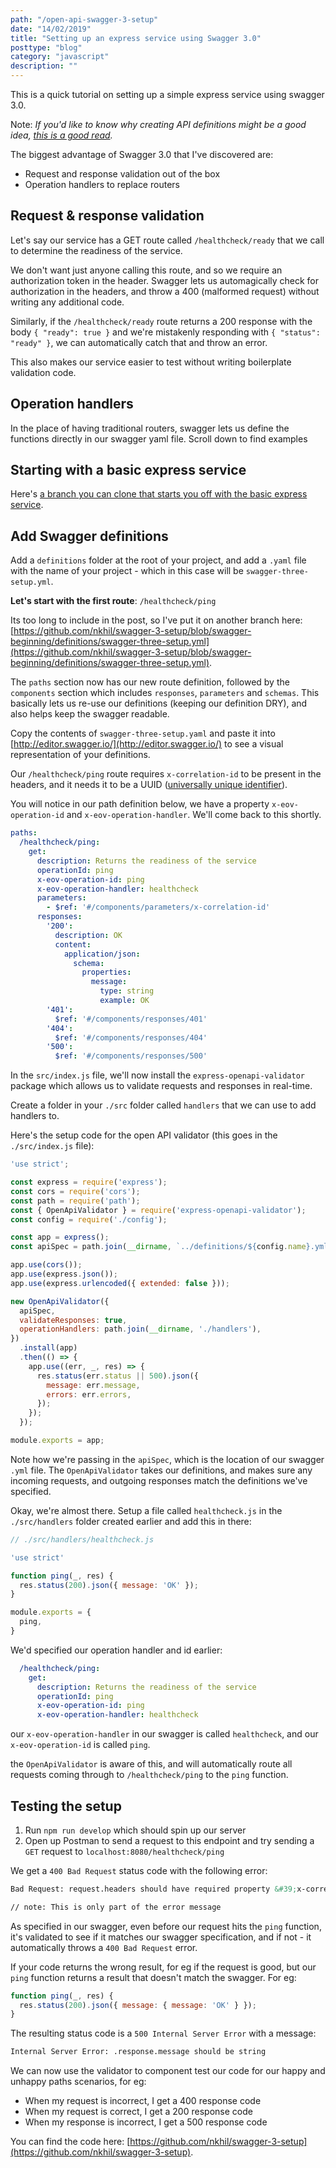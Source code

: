 ```yaml
---
path: "/open-api-swagger-3-setup"
date: "14/02/2019"
title: "Setting up an express service using Swagger 3.0"
posttype: "blog"
category: "javascript"
description: ""
---
```


This is a quick tutorial on setting up a simple express service using swagger 3.0. 

Note: _If you'd like to know why creating API definitions might be a good idea, [this is a good read](https://swagger.io/blog/api-development/why-you-should-create-an-api-definition/)._

The biggest advantage of Swagger 3.0 that I've discovered are:

- Request and response validation out of the box
- Operation handlers to replace routers

## Request & response validation

Let's say our service has a GET route called `/healthcheck/ready` that we call to determine the readiness of the service. 

We don't want just anyone calling this route, and so we require an authorization token in the header. Swagger lets us automagically check for authorization in the headers, and throw a 400 (malformed request) without writing any additional code. 

Similarly, if the `/healthcheck/ready` route returns a 200 response with the body `{ "ready": true }` and we're mistakenly responding with `{ "status": "ready" }`, we can automatically catch that and throw an error. 

This also makes our service easier to test without writing boilerplate validation code. 

## Operation handlers

In the place of having traditional routers, swagger lets us define the functions directly in our swagger yaml file. Scroll down to find examples

## Starting with a basic express service

Here's [a branch you can clone that starts you off with the basic express service](https://github.com/nkhil/swagger-3-setup/tree/express-scaffolding).

## Add Swagger definitions

Add a `definitions` folder at the root of your project, and add a `.yaml` file with the name of your project - which in this case will be `swagger-three-setup.yml`.

**Let's start with the first route**: `/healthcheck/ping`

Its too long to include in the post, so I've put it on another branch here: [https://github.com/nkhil/swagger-3-setup/blob/swagger-beginning/definitions/swagger-three-setup.yml](https://github.com/nkhil/swagger-3-setup/blob/swagger-beginning/definitions/swagger-three-setup.yml).

The `paths` section now has our new route definition, followed by the `components` section which includes `responses`, `parameters` and `schemas`. This basically lets us re-use our definitions (keeping our definition DRY), and also helps keep the swagger readable. 

Copy the contents of `swagger-three-setup.yaml` and paste it into [http://editor.swagger.io/](http://editor.swagger.io/) to see a visual representation of your definitions.

Our `/healthcheck/ping` route requires `x-correlation-id` to be present in the headers, and it needs it to be a UUID ([universally unique identifier](https://en.wikipedia.org/wiki/Universally_unique_identifier)). 

You will notice in our path definition below, we have a property `x-eov-operation-id` and  `x-eov-operation-handler`. We'll come back to this shortly. 

```yml
paths:
  /healthcheck/ping:
    get:
      description: Returns the readiness of the service
      operationId: ping
      x-eov-operation-id: ping
      x-eov-operation-handler: healthcheck
      parameters:
        - $ref: '#/components/parameters/x-correlation-id'
      responses:
        '200':
          description: OK
          content:
            application/json:
              schema:
                properties:
                  message:
                    type: string
                    example: OK
        '401':
          $ref: '#/components/responses/401'
        '404':
          $ref: '#/components/responses/404'
        '500':
          $ref: '#/components/responses/500'
```

In the `src/index.js` file, we'll now install the `express-openapi-validator` package which allows us to validate requests and responses in real-time. 

Create a folder in your `./src` folder called `handlers` that we can use to add handlers to. 

Here's the setup code for the open API validator (this goes in the `./src/index.js` file):

```javascript
'use strict';

const express = require('express');
const cors = require('cors');
const path = require('path');
const { OpenApiValidator } = require('express-openapi-validator');
const config = require('./config');

const app = express();
const apiSpec = path.join(__dirname, `../definitions/${config.name}.yml`);

app.use(cors());
app.use(express.json());
app.use(express.urlencoded({ extended: false }));

new OpenApiValidator({
  apiSpec,
  validateResponses: true,
  operationHandlers: path.join(__dirname, './handlers'),
})
  .install(app)
  .then(() => {
    app.use((err, _, res) => {
      res.status(err.status || 500).json({
        message: err.message,
        errors: err.errors,
      });
    });
  });

module.exports = app;
```
Note how we're passing in the `apiSpec`, which is the location of our swagger `.yml` file. The `OpenApiValidator` takes our definitions, and makes sure any incoming requests, and outgoing responses match the definitions we've specified. 

Okay, we're almost there. Setup a file called `healthcheck.js` in the `./src/handlers` folder created earlier and add this in there: 

```javascript
// ./src/handlers/healthcheck.js

'use strict'

function ping(_, res) {
  res.status(200).json({ message: 'OK' });
}

module.exports = { 
  ping,
}

```

We'd specified our operation handler and id earlier: 

```yml
  /healthcheck/ping:
    get:
      description: Returns the readiness of the service
      operationId: ping
      x-eov-operation-id: ping
      x-eov-operation-handler: healthcheck
```

our `x-eov-operation-handler` in our swagger is called `healthcheck`, and our `x-eov-operation-id` is called `ping`.

the `OpenApiValidator` is aware of this, and will automatically route all requests coming through to `/healthcheck/ping` to the `ping` function. 

## Testing the setup

1. Run `npm run develop` which should spin up our server
2. Open up Postman to send a request to this endpoint and try sending a `GET` request to `localhost:8080/healthcheck/ping`

We get a `400 Bad Request` status code with the following error: 

```html
Bad Request: request.headers should have required property &#39;x-correlation-id&#39;<br> &nbsp; &nbsp;at Object.GET-/healthcheck/ping-not_provided (/Users/nikhil/Sandbox/swagger-3-setup/node_modules/express-openapi-validator/dist/middlewares/openapi.request.validator.js:92:31)

// note: This is only part of the error message
```

As specified in our swagger, even before our request hits the `ping` function, it's validated to see if it matches our swagger specification, and if not - it automatically throws a `400 Bad Request` error. 

If your code returns the wrong result, for eg if the request is good, but our `ping` function returns a result that doesn't match the swagger. For eg: 

```javascript
function ping(_, res) {
  res.status(200).json({ message: { message: 'OK' } });
}
```

The resulting status code is a `500 Internal Server Error` with a message: 

```html
Internal Server Error: .response.message should be string
```

We can now use the validator to component test our code for our happy and unhappy paths scenarios, for eg: 

- When my request is incorrect, I get a 400 response code
- When my request is correct, I get a 200 response code
- When my response is incorrect, I get a 500 response code

You can find the code here: [https://github.com/nkhil/swagger-3-setup](https://github.com/nkhil/swagger-3-setup). 









